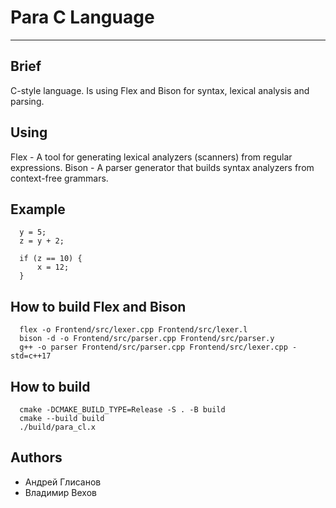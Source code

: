 # Para C Language
---

## Brief
C-style language.
Is using Flex and Bison for syntax, lexical analysis and parsing.

## Using
Flex - A tool for generating lexical analyzers (scanners) from regular expressions.
Bison - A parser generator that builds syntax analyzers from context-free grammars.

## Example 
```lang
  y = 5;
  z = y + 2;
  
  if (z == 10) { 
      x = 12; 
  }
```

## How to build Flex and Bison 
```shell
  flex -o Frontend/src/lexer.cpp Frontend/src/lexer.l 
  bison -d -o Frontend/src/parser.cpp Frontend/src/parser.y     
  g++ -o parser Frontend/src/parser.cpp Frontend/src/lexer.cpp -std=c++17
```

## How to build
```shell
  cmake -DCMAKE_BUILD_TYPE=Release -S . -B build
  cmake --build build
  ./build/para_cl.x
```


## Authors
- Андрей Глисанов 
- Владимир Вехов